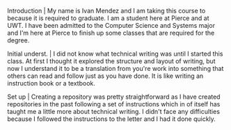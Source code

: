 Introduction |
My name is Ivan Mendez and I am taking this course to because it is required to graduate. I am a student here at Pierce and at UWT.
I have been admitted to the Computer Science and Systems major and I'm here at Pierce to finish up some classes that are required for the degree.

Initial underst. |
I did not know what technical writing was until I started this class. At first I thought it explored the structure and layout of writing, but 
now I understand it to be a translation from you're work into something that others can read and follow just as you have done. It is like writing an
instruction book or a textbook.

Set up |
Creating a repository was pretty straightforward as I have created repositories in the past following a set of instructions which in of itself has 
taught me a little more about technical writing. I didn't face any difficulties because I followed the instructions to the letter and I had it done quickly.



